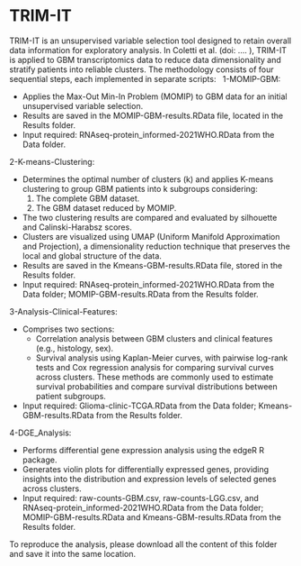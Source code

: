 # TRIM-IT

TRIM-IT is an unsupervised variable selection tool designed to retain overall data information for exploratory analysis. In Coletti et al. (doi: …. ), TRIM-IT is applied to GBM transcriptomics data to reduce data dimensionality and stratify patients into reliable clusters. The methodology consists of four sequential steps, each implemented in separate scripts:
 
1-MOMIP-GBM:
* Applies the Max-Out Min-In Problem (MOMIP) to GBM data for an initial unsupervised variable selection.
* Results are saved in the MOMIP-GBM-results.RData file, located in the Results folder.
* Input required: RNAseq-protein_informed-2021WHO.RData from the Data folder. 

2-K-means-Clustering:
* Determines the optimal number of clusters (k) and applies K-means clustering to group GBM patients into k subgroups considering:
    1. The complete GBM dataset.
    2. The GBM dataset reduced by MOMIP.
* The two clustering results are compared and evaluated by silhouette and Calinski-Harabsz scores.
* Clusters are visualized using UMAP (Uniform Manifold Approximation and Projection), a dimensionality reduction technique that preserves the local and global structure of the data.
* Results are saved in the Kmeans-GBM-results.RData file, stored in the Results folder.
* Input required: RNAseq-protein_informed-2021WHO.RData from the Data folder; MOMIP-GBM-results.RData from the Results folder. 

3-Analysis-Clinical-Features:
* Comprises two sections:
    * Correlation analysis between GBM clusters and clinical features (e.g., histology, sex).
    * Survival analysis using Kaplan-Meier curves, with pairwise log-rank tests and Cox regression analysis for comparing survival curves across clusters. These methods are commonly used to estimate survival probabilities and compare survival distributions between patient subgroups.
* Input required: Glioma-clinic-TCGA.RData from the Data folder; Kmeans-GBM-results.RData from the Results folder.
  
4-DGE_Analysis:
* Performs differential gene expression analysis using the edgeR R package.
* Generates violin plots for differentially expressed genes, providing insights into the distribution and expression levels of selected genes across clusters.
* Input required: raw-counts-GBM.csv, raw-counts-LGG.csv, and RNAseq-protein_informed-2021WHO.RData from the Data folder; MOMIP-GBM-results.RData and Kmeans-GBM-results.RData from the Results folder.

To reproduce the analysis, please download all the content of this folder and save it into the same location.

